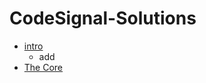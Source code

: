 # CodeSignal-Solutions
* [intro](https://github.com/shahlaa1212/CodeSignal-Solutions-in-kotlin/tree/main/Intro)
   * add
* [The Core](https://github.com/shahlaa1212/CodeSignal-Solutions-in-kotlin/tree/main/The%20Core)
